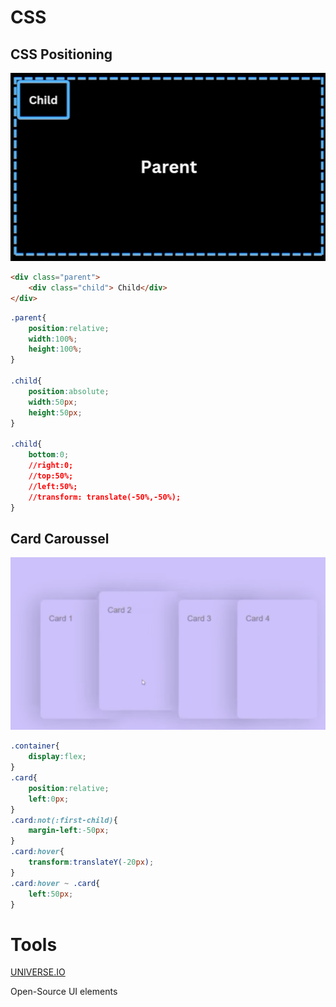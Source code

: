 # CSS

## CSS Positioning
![CSS Positioning image](images/CSS_Positioning.png)

```html
<div class="parent">
    <div class="child"> Child</div>
</div>
```

```css
.parent{
    position:relative;
    width:100%;
    height:100%;
}   

.child{
    position:absolute;
    width:50px;
    height:50px;
}

.child{
    bottom:0;
    //right:0;
    //top:50%;
    //left:50%;
    //transform: translate(-50%,-50%);
}
```

## Card Caroussel 
![Card Caroussel ](images/Card_Caroussel.png)

```css
.container{
    display:flex;
}
.card{
    position:relative;
    left:0px;
}
.card:not(:first-child){
    margin-left:-50px;
}
.card:hover{
    transform:translateY(-20px);
}
.card:hover ~ .card{
    left:50px;
}
```


# Tools

[UNIVERSE.IO]( https://uiverse.io/)

Open-Source UI elements

